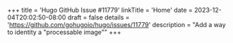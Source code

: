 +++
title = 'Hugo GitHub Issue #11779'
linkTitle = 'Home'
date = 2023-12-04T20:02:50-08:00
draft = false
details = 'https://github.com/gohugoio/hugo/issues/11779'
description = "Add a way to identity a "processable image""
+++
